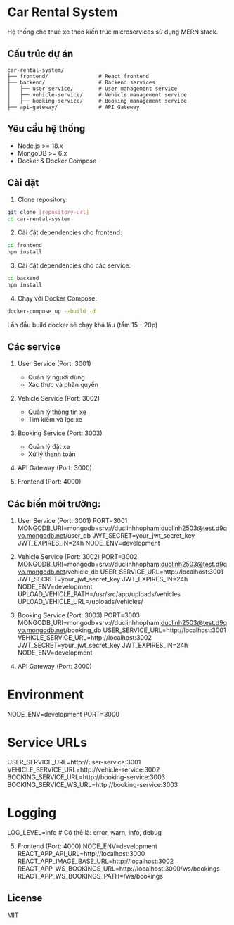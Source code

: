 # Car Rental System

Hệ thống cho thuê xe theo kiến trúc microservices sử dụng MERN stack.

## Cấu trúc dự án

```
car-rental-system/
├── frontend/                # React frontend
├── backend/                 # Backend services
│   ├── user-service/        # User management service
│   ├── vehicle-service/     # Vehicle management service
│   ├── booking-service/     # Booking management service
├── api-gateway/             # API Gateway

```

## Yêu cầu hệ thống

- Node.js >= 18.x
- MongoDB >= 6.x
- Docker & Docker Compose

## Cài đặt

1. Clone repository:
```bash
git clone [repository-url]
cd car-rental-system
```

2. Cài đặt dependencies cho frontend:
```bash
cd frontend
npm install
```

3. Cài đặt dependencies cho các service:
```bash
cd backend
npm install
```

4. Chạy với Docker Compose:
```bash
docker-compose up --build -d 
```
Lần đầu build docker sẽ chạy khá lâu (tầm 15 - 20p)


## Các service

1. User Service (Port: 3001)
   - Quản lý người dùng
   - Xác thực và phân quyền

2. Vehicle Service (Port: 3002)
   - Quản lý thông tin xe
   - Tìm kiếm và lọc xe

3. Booking Service (Port: 3003)
   - Quản lý đặt xe
   - Xử lý thanh toán

4. API Gateway (Port: 3000)

5. Frontend (Port: 4000)

## Các biến môi trường: 

1. User Service (Port: 3001)
PORT=3001
MONGODB_URI=mongodb+srv://duclinhhopham:duclinh2503@test.d9qvo.mongodb.net/user_db
JWT_SECRET=your_jwt_secret_key
JWT_EXPIRES_IN=24h
NODE_ENV=development

2. Vehicle Service (Port: 3002)
PORT=3002
MONGODB_URI=mongodb+srv://duclinhhopham:duclinh2503@test.d9qvo.mongodb.net/vehicle_db
USER_SERVICE_URL=http://localhost:3001
JWT_SECRET=your_jwt_secret_key
JWT_EXPIRES_IN=24h
NODE_ENV=development
UPLOAD_VEHICLE_PATH=/usr/src/app/uploads/vehicles
UPLOAD_VEHICLE_URL=/uploads/vehicles/

3. Booking Service (Port: 3003)
PORT=3003
MONGODB_URI=mongodb+srv://duclinhhopham:duclinh2503@test.d9qvo.mongodb.net/booking_db
USER_SERVICE_URL=http://localhost:3001
VEHICLE_SERVICE_URL=http://localhost:3002
JWT_SECRET=your_jwt_secret_key
JWT_EXPIRES_IN=24h
NODE_ENV=development

4. API Gateway (Port: 3000)
# Environment
NODE_ENV=development
PORT=3000

# Service URLs
USER_SERVICE_URL=http://user-service:3001
VEHICLE_SERVICE_URL=http://vehicle-service:3002
BOOKING_SERVICE_URL=http://booking-service:3003
BOOKING_SERVICE_WS_URL=http://booking-service:3003

# Logging
LOG_LEVEL=info  # Có thể là: error, warn, info, debug

5. Frontend (Port: 4000)
NODE_ENV=development
REACT_APP_API_URL=http://localhost:3000
REACT_APP_IMAGE_BASE_URL=http://localhost:3002
REACT_APP_WS_BOOKINGS_URL=http://localhost:3000/ws/bookings
REACT_APP_WS_BOOKINGS_PATH=/ws/bookings


## License

MIT 